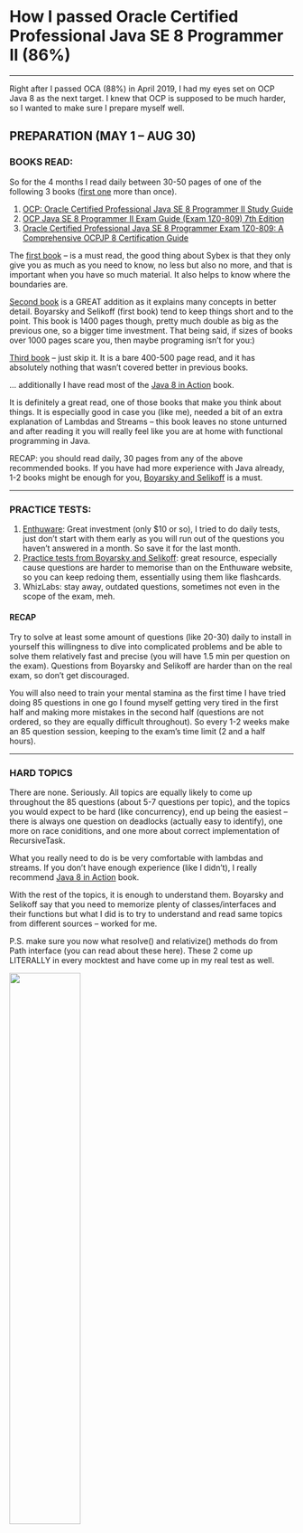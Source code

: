 # How I passed Oracle Certified Professional Java SE 8 Programmer II (86%)

---

Right after I passed OCA (88%) in April 2019, I had my eyes set on OCP Java 8 as the 
next target. I knew that OCP is supposed to be much harder, so I wanted to make sure 
I prepare myself well.

## PREPARATION (MAY 1 – AUG 30)
### BOOKS READ:

So for the 4 months I read daily between 30-50 pages of one of the following 3 books 
([first one](https://www.amazon.com/gp/product/B0191U2H8C/ref=as_li_tl?ie=UTF8&camp=1789&creative=9325&creativeASIN=B0191U2H8C&linkCode=as2&tag=programmerpap-20&linkId=4d10444cafbb6be9a10df2800b112cd9) more than once). 

1. [OCP: Oracle Certified Professional Java SE 8 Programmer II Study Guide](https://www.amazon.com/gp/product/B0191U2H8C/ref=as_li_tl?ie=UTF8&camp=1789&creative=9325&creativeASIN=B0191U2H8C&linkCode=as2&tag=programmerpap-20&linkId=0bf0eda407962aa2867ec3fd5417f7c4)
2. [OCP Java SE 8 Programmer II Exam Guide (Exam 1Z0-809) 7th Edition](https://www.amazon.com/gp/product/B07C8BJ9TG/ref=as_li_tl?ie=UTF8&camp=1789&creative=9325&creativeASIN=B07C8BJ9TG&linkCode=as2&tag=programmerpap-20&linkId=d90ed0e4b4f53eca0497ecbe54cefdb9)
3. [Oracle Certified Professional Java SE 8 Programmer Exam 1Z0-809: A Comprehensive OCPJP 8 Certification Guide](https://www.amazon.com/gp/product/1484218353/ref=as_li_tl?ie=UTF8&camp=1789&creative=9325&creativeASIN=1484218353&linkCode=as2&tag=programmerpap-20&linkId=e4b476a18bc3f55137475dfe29830ff1)

The [first book](https://amzn.to/2ZZZmKG) – is a must read, the good thing about Sybex is that they only give you 
as much as you need to know, no less but also no more, and that is important when you 
have so much material. It also helps to know where the boundaries are.

[Second book](https://amzn.to/30aBMKq) is a GREAT addition as it explains many concepts in better detail. 
Boyarsky and Selikoff (first book) tend to keep things short and to the point. This book 
is 1400 pages though, pretty much double as big as the previous one, so a bigger 
time investment. That being said, if sizes of books over 1000 pages scare you, then 
maybe programing isn’t for you:)

[Third book](https://amzn.to/2O80x3E) – just skip it. It is a bare 400-500 page read, 
and it has absolutely nothing that wasn’t covered better in previous books.

… additionally I have read most of the [Java 8 in Action](https://amzn.to/32QLnEe) book.

It is definitely a great read, one of those books that make you think about things. 
It is especially good in case you (like me), needed a bit of an extra explanation of 
Lambdas and Streams – this book leaves no stone unturned and after reading it you will 
really feel like you are at home with functional programming in Java.

RECAP: you should read daily, 30 pages from any of the above recommended books. 
If you have had more experience with Java already, 1-2 books might be enough for you, 
[Boyarsky and Selikoff](https://amzn.to/2ZZZmKG) is a must.

---

### PRACTICE TESTS:

1. [Enthuware](https://enthuware.com/): Great investment (only $10 or so), I tried to do 
daily tests, just don’t start with them early as you will run out of the questions 
you haven’t answered in a month. So save it for the last month.
2. [Practice tests from Boyarsky and Selikoff](https://amzn.to/306XaB9):
   great resource, especially cause questions are harder
   to memorise than on the Enthuware website, so
   you can keep redoing them, essentially using them
   like flashcards.
3. WhizLabs: stay away, outdated questions, sometimes not even in the scope of the exam, meh.

#### RECAP

Try to solve at least some amount of questions (like 20-30) daily to install in yourself 
this willingness to dive into complicated problems and be able to solve them relatively 
fast and precise (you will have 1.5 min per question on the exam). 
Questions from Boyarsky and Selikoff are harder than on the real exam, so don’t get 
discouraged.

You will also need to train your mental stamina as the first time I have tried doing 
85 questions in one go I found myself getting very tired in the first half and making 
more mistakes in the second half (questions are not ordered, so they are equally 
difficult throughout). So every 1-2 weeks make an 85 question session, keeping to 
the exam’s time limit (2 and a half hours).

---

### HARD TOPICS

There are none. Seriously.
All topics are equally likely to come up throughout the 85 questions (about 5-7 questions 
per topic), and the topics you would expect to be hard (like concurrency), end up being 
the easiest – there is always one question on deadlocks (actually easy to identify), one 
more on race coniditions, and one more about correct implementation of RecursiveTask.

What you really need to do is be very comfortable with lambdas and streams. If you don’t 
have enough experience (like I didn’t), I really recommend [Java 8 in Action](https://amzn.to/32QLnEe) book.

With the rest of the topics, it is enough to understand them. Boyarsky and Selikoff say 
that you need to memorize plenty of classes/interfaces and their functions but what I 
did is to try to understand and read same topics from different sources – worked for me.

P.S. make sure you now what resolve() and relativize() methods do from Path interface 
(you can read about these here). These 2 come up LITERALLY in every mocktest and have 
come up in my real test as well.

<img src="assets/images/java_ocp_8_certification.png" width="50%">
